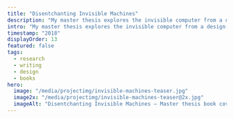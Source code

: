 ```yaml
---
title: "Disentchanting Invisible Machines"
description: "My master thesis explores the invisible computer from a design-theoretical perspective."
intro: "My master thesis explores the invisible computer from a design-theoretical perspective."
timestamp: "2018"
displayOrder: 13
featured: false
tags:
  - research
  - writing
  - design
  - books
hero:
  image: "/media/projectimg/invisible-machines-teaser.jpg"
  image2x: "/media/projectimg/invisible-machines-teaser@2x.jpg"
  imageAlt: "Disentchanting Invisible Machines – Master thesis book cover"
---
```

